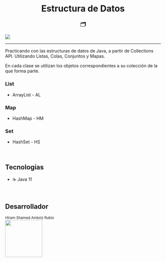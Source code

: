 <h1 align="center">Estructura de Datos</h1>
<h3 align="center">🗂</h3>
<p>
 <img src="https://img.shields.io/badge/STATUS-DESARROLLO-yellow">
</p>

<hr>

<p>
    Practicando con las estructuras de datos de Java, a partir
    de Collections API. Utilizando Listas, Colas, Conjuntos y 
    Mapas.
</p>
<p>
    En cada clase se utilizan los objetos correspondientes a
    su colección de la que forma parte.
</p>

<h3>List</h3>
<ul>
    <li>ArrayList - AL</li>
</ul>

<h3>Map</h3>
<ul>
    <li>HashMap - HM</li>
</ul>

<h3>Set</h3>
<ul>
    <li>HashSet - HS</li>
</ul>

<br>

<h2>Tecnologías</h2>
<ul>
    <li>☕ Java 11</li>
</ul>

<br>

<h2>Desarrollador</h2>
<sub>Hiram Shamed Ambriz Rubio</sub>
<br>

<img src="https://avatars.githubusercontent.com/u/121737918?s=400&u=b92f19f1bbc3e5ee7310fd2b25db2a86b4bd3c2b&v=4" width=120>

<br>